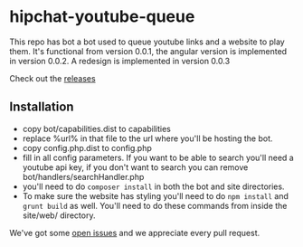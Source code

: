 # hipchat-youtube-queue
This repo has bot a bot used to queue youtube links and a website to play them. 
It's functional from version 0.0.1, the angular version is implemented in version 0.0.2.
A redesign is implemented in version 0.0.3

Check out the [releases](https://github.com/borisson/hipchat-youtube-queue/releases)

## Installation
- copy bot/capabilities.dist to capabilities
- replace %url% in that file to the url where you'll be hosting the bot.
- copy config.php.dist to config.php
- fill in all config parameters. 
If you want to be able to search you'll need a youtube api key, if you don't want to search you can remove bot/handlers/searchHandler.php
- you'll need to do ``composer install`` in both the bot and site directories.
- To make sure the website has styling you'll need to do ``npm install`` and ``grunt build`` as well. You'll need to do these commands from inside the site/web/ directory.

We've got some [open issues](https://github.com/borisson/hipchat-youtube-queue/issues) and we appreciate every pull request.
